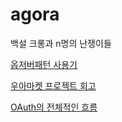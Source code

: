 # agora
백설 크롱과 n명의 난쟁이들

[옵저버패턴 사용기](https://velog.io/post-stats/5c12def4-6a13-4871-9a3a-467dcf7d902e)

[우아마켓 프로젝트 회고](https://secret-climb-fb2.notion.site/0724-04ee02ad780a47dab0b4e90e9d6b2301)

[OAuth의 전체적인 흐름](https://velog.io/@proshy/OAuth%EC%9D%98-%EC%A0%84%EC%B2%B4%EC%A0%81%EC%9D%B8-%ED%9D%90%EB%A6%84)
